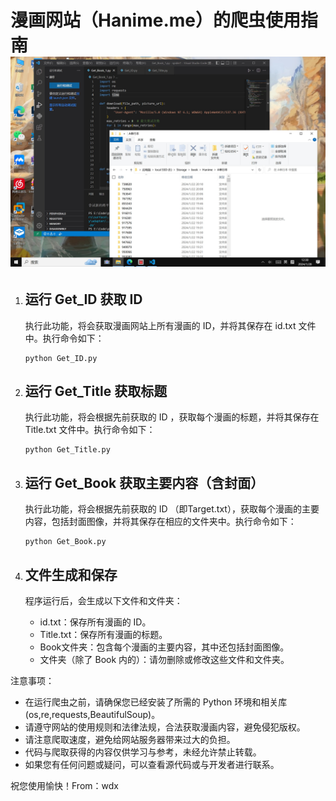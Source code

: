 漫画网站（Hanime.me）的爬虫使用指南
![image](./Use/1.jpg)
=================

1. 运行 Get_ID 获取 ID
   --------------------
   执行此功能，将会获取漫画网站上所有漫画的 ID，并将其保存在 id.txt 文件中。执行命令如下：
   ```
   python Get_ID.py
   ```

2. 运行 Get_Title 获取标题
   ------------------------
   执行此功能，将会根据先前获取的 ID ，获取每个漫画的标题，并将其保存在 Title.txt 文件中。执行命令如下：
   ```
   python Get_Title.py
   ```

3. 运行 Get_Book 获取主要内容（含封面）
   ---------------------------------
   执行此功能，将会根据先前获取的 ID （即Target.txt），获取每个漫画的主要内容，包括封面图像，并将其保存在相应的文件夹中。执行命令如下：
   ```
   python Get_Book.py
   ```

4. 文件生成和保存
   --------------
   程序运行后，会生成以下文件和文件夹：
   - id.txt：保存所有漫画的 ID。
   - Title.txt：保存所有漫画的标题。
   - Book文件夹：包含每个漫画的主要内容，其中还包括封面图像。
   - 文件夹（除了 Book 内的）：请勿删除或修改这些文件和文件夹。

注意事项：
- 在运行爬虫之前，请确保您已经安装了所需的 Python 环境和相关库(os,re,requests,BeautifulSoup)。
- 请遵守网站的使用规则和法律法规，合法获取漫画内容，避免侵犯版权。
- 请注意爬取速度，避免给网站服务器带来过大的负担。
- 代码与爬取获得的内容仅供学习与参考，未经允许禁止转载。
- 如果您有任何问题或疑问，可以查看源代码或与开发者进行联系。

祝您使用愉快！From：wdx